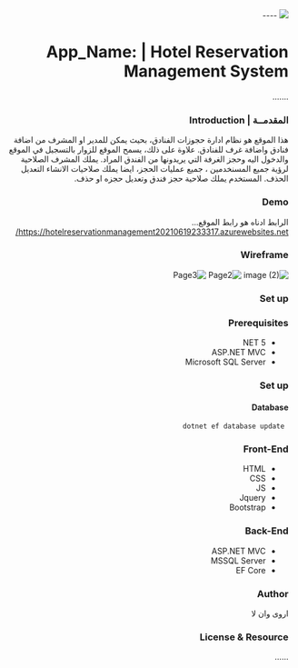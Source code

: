 <div dir="rtl" align="right" >
<img src = "https://i.ibb.co/SV2BSn5/tuwaiq.png"/>
----


# App_Name: | Hotel Reservation Management System

  .......
### المقدمــة | Introduction 
 هذا الموقع هو نظام ادارة حجوزات الفنادق، بحيث يمكن للمدير او المشرف من اضافة فنادق واضافة غرف للفنادق. علاوة على ذلك، يسمح الموقع للزوار بالتسجيل في الموقع والدخول اليه وحجز الغرفة التي يريدونها من الفندق المراد. يملك المشرف الصلاحية لرؤية جميع المسنخدمين ، جميع عمليات الحجز، ايضا يملك صلاحيات الانشاء التعديل الحذف. المستخدم يملك صلاحية حجز فندق وتعديل حجزه او حذف.
### Demo  
الرابط ادناه هو رابط الموقع...
https://hotelreservationmanagement20210619233317.azurewebsites.net/
### Wireframe  
![image (2)](https://user-images.githubusercontent.com/82481987/122657800-628e4c80-d16f-11eb-9494-81842e2ba4f0.png)
![Page2](https://user-images.githubusercontent.com/82481987/122657814-75a11c80-d16f-11eb-8aea-96c4af09fb83.jpg)
![Page3](https://user-images.githubusercontent.com/82481987/122657815-776ae000-d16f-11eb-9c50-a128b2acc04a.jpg)
 
### Set up  
### Prerequisites
- NET 5 
- ASP.NET MVC
- Microsoft SQL Server 
### Set up 

 #### Database
 ``` dotnet ef database update```
### Front-End  
 - HTML
 - CSS
 - JS
 - Jquery
 - Bootstrap 
### Back-End 
 - ASP.NET MVC
 - MSSQL Server
 - EF Core
### Author
 اروى وان لا 
### License & Resource
 ......
</div>
